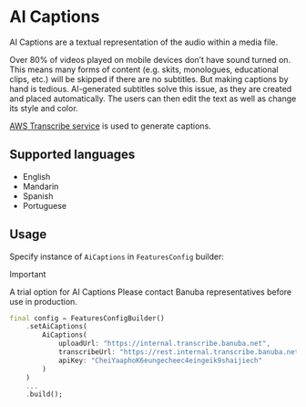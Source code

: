 # AI Captions

AI Captions are a textual representation of the audio within a media file.

Over 80% of videos played on mobile devices don’t have sound turned on. This means many forms of content (e.g. skits, monologues, educational clips, etc.) will be skipped if there are no subtitles. But making captions by hand is tedious. AI-generated subtitles solve this issue, as they are created and placed automatically. The users can then edit the text as well as change its style and color.

[AWS Transcribe service](https://docs.aws.amazon.com/transcribe/) is used to generate captions.

## Supported languages
- English
- Mandarin
- Spanish
- Portuguese

## Usage

Specify instance of ```AiCaptions``` in ```FeaturesConfig``` builder:

> [!IMPORTANT]
> A trial option for AI Captions
> Please contact Banuba representatives before use in production. 

```dart
final config = FeaturesConfigBuilder()
    .setAiCaptions(
        AiCaptions(
            uploadUrl: "https://internal.transcribe.banuba.net",
            transcribeUrl: "https://rest.internal.transcribe.banuba.net/transcribe/v1/status",
            apiKey: "CheiYaaphoK6eungecheec4eingeik9shaijiech"
        )
    )
    ...
    .build();
```
